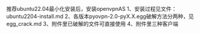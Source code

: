 推荐ubuntu22.04最小化安装后，安装openvpnAS
1、安装过程见文件：ubuntu2204-install.md
2、各版本pyovpn-2.0-pyX.X.egg破解方法分两种，见egg_crack.md
3、附件里已破解的文件可直接使用
4、附件里三种客户端

